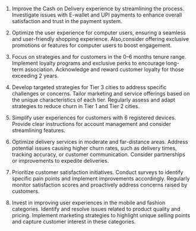 1. Improve the Cash on Delivery experience by streamlining the process. Investigate issues with E-wallet and UPI payments to enhance overall satisfaction and trust in the payment system.

2. Optimize the user experience for computer users, ensuring a seamless and user-friendly shopping experience. Also,consider offering exclusive promotions or features for computer users to boost engagement.

3. Focus on strategies and for customers in the 0–6 months tenure range. Implement loyalty programs and exclusive perks to encourage long-term association. Acknowledge and reward customer loyalty for those exceeding 2 years.

4. Develop targeted strategies for Tier 3 cities to address specific challenges or concerns. Tailor marketing and service offerings based on the unique characteristics of each tier. Regularly assess and adapt strategies to reduce churn in Tier 1 and Tier 2 cities.

5. Simplify user experiences for customers with 6 registered devices. Provide clear instructions for account management and consider streamlining features.

6. Optimize delivery services in moderate and far-distance areas. Address potential issues causing higher churn rates, such as delivery times, tracking accuracy, or customer communication. Consider partnerships or improvements to expedite deliveries.

7. Prioritize customer satisfaction initiatives. Conduct surveys to identify specific pain points and implement improvements accordingly. Regularly monitor satisfaction scores and proactively address concerns raised by customers.

8. Invest in improving user experiences in the mobile and fashion categories. Identify and resolve issues related to product quality and pricing. Implement marketing strategies to highlight unique selling points and capture customer interest in these categories.
